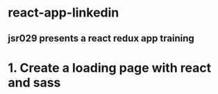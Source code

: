 # react-app-linkedin

## jsr029 presents a react redux app training

# 1. Create a loading page with react and sass
